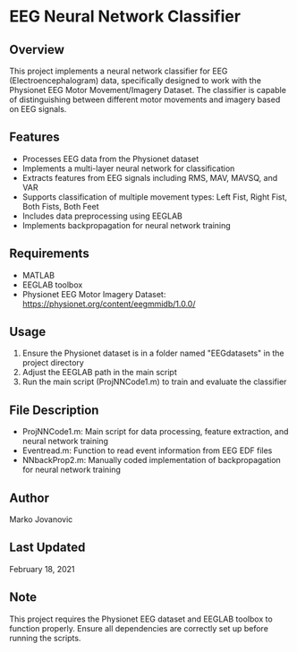 # EEG Neural Network Classifier

## Overview
This project implements a neural network classifier for EEG (Electroencephalogram) data, specifically designed to work with the Physionet EEG Motor Movement/Imagery Dataset. The classifier is capable of distinguishing between different motor movements and imagery based on EEG signals.

## Features
- Processes EEG data from the Physionet dataset
- Implements a multi-layer neural network for classification
- Extracts features from EEG signals including RMS, MAV, MAVSQ, and VAR
- Supports classification of multiple movement types: Left Fist, Right Fist, Both Fists, Both Feet
- Includes data preprocessing using EEGLAB
- Implements backpropagation for neural network training

## Requirements
- MATLAB
- EEGLAB toolbox
- Physionet EEG Motor Imagery Dataset: https://physionet.org/content/eegmmidb/1.0.0/

## Usage
1. Ensure the Physionet dataset is in a folder named "EEGdatasets" in the project directory
2. Adjust the EEGLAB path in the main script
3. Run the main script (ProjNNCode1.m) to train and evaluate the classifier

## File Description
- ProjNNCode1.m: Main script for data processing, feature extraction, and neural network training
- Eventread.m: Function to read event information from EEG EDF files
- NNbackProp2.m: Manually coded implementation of backpropagation for neural network training 

## Author
Marko Jovanovic

## Last Updated
February 18, 2021

## Note
This project requires the Physionet EEG dataset and EEGLAB toolbox to function properly. Ensure all dependencies are correctly set up before running the scripts.
